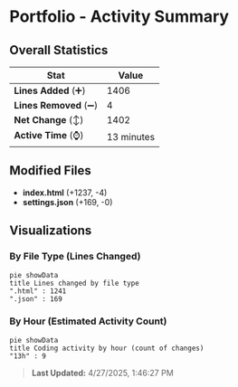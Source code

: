 # Portfolio - Activity Summary 

## Overall Statistics

| Stat                   | Value                                                             |
| ---------------------- | ----------------------------------------------------------------- |
| **Lines Added** (➕)   | 1406                                          |
| **Lines Removed** (➖) | 4                                        |
| **Net Change** (↕)    | 1402                |
| **Active Time** (⌚)   | 13 minutes |


## Modified Files
- **index.html** (+1237, -4)
- **settings.json** (+169, -0)

## Visualizations

### By File Type (Lines Changed)

```mermaid
pie showData
title Lines changed by file type
".html" : 1241
".json" : 169
```

### By Hour (Estimated Activity Count)

```mermaid
pie showData
title Coding activity by hour (count of changes)
"13h" : 9
```


> **Last Updated:** 4/27/2025, 1:46:27 PM